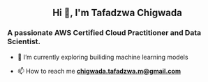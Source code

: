 
<h2 align="center">Hi 👋, I'm Tafadzwa Chigwada</h2>
<h3 align="left">A passionate AWS Certified Cloud Practitioner and Data Scientist.</h3>

- 🌱 I’m currently exploring builiding machine learning models

- 📫 How to reach me **chigwada.tafadzwa.m@gmail.com**
